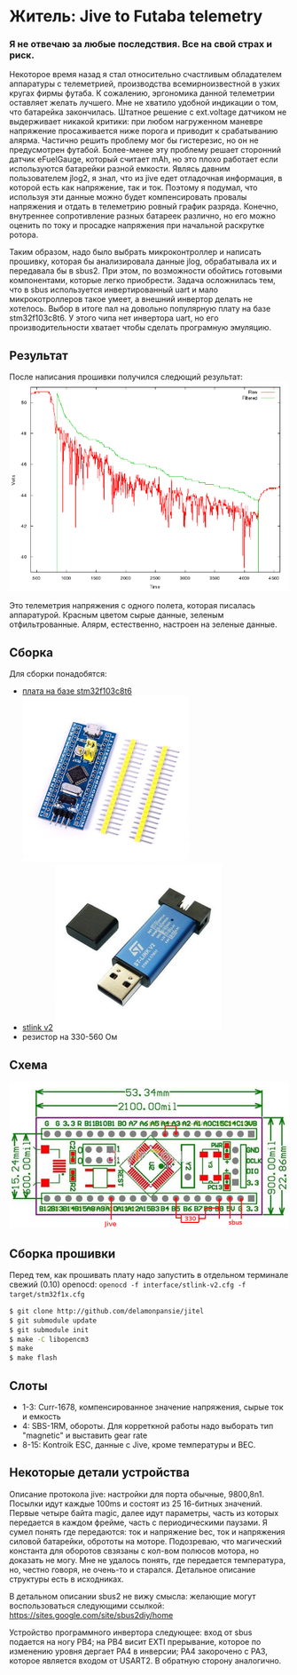 # Житель: Jive to Futaba telemetry

### Я не отвечаю за любые последствия. Все на свой страх и риск.

  Некоторое время назад я стал относительно счастливым обладателем
аппаратуры с телеметрией, производства всемирноизвестной в узких
кругах фирмы футаба.  К сожалению, эргономика данной телеметрии
оставляет желать лучшего. Мне не хватило удобной индикации о том, что
батарейка закончилась.  Штатное решение с ext.voltage датчиком не
выдерживает никакой критики: при любом нагруженном маневре напряжение
просаживается ниже порога и приводит к срабатыванию алярма.  Частично
решить проблему мог бы гистерезис, но он не предусмотрен футабой.
Более-менее эту проблему решает сторонний датчик eFuelGauge, который
считает mAh, но это плохо работает если используются батарейки разной
емкости.  Являсь давним пользователем jlog2, я знал, что из jive едет
отладочная информация, в которой есть как напряжение, так и
ток. Поэтому я подумал, что используя эти данные можно будет
компенсировать провалы напряжения и отдать в телеметрию ровный график
разряда. Конечно, внутреннее сопротивление разных батареек различно,
но его можно оценить по току и просадке напряжения при начальной
раскрутке ротора.

  Таким образом, надо было выбрать микроконтроллер и написать
прошивку, которая бы анализировала данные jlog, обрабатывала их и
передавала бы в sbus2.  При этом, по возможности обойтись готовыми
компонентами, которые легко приобрести.  Задача осложнилась тем, что в
sbus используется инвертированный uart и мало микрокотроллеров такое
умеет, а внешний инвертор делать не хотелось.  Выбор в итоге пал на
довольно популярную плату на базе stm32f103c8t6.  У этого чипа нет
инвертора uart, но eго производительности хватает чтобы сделать
програмную эмуляцию.

## Результат

  После написания прошивки получился следющий результат: ![график](https://raw.githubusercontent.com/delamonpansie/jitel/master/img/graph.png)

Это телеметрия напряжения с одного полета, которая писалась
аппаратурой. Красным цветом сырые данные, зеленым отфильтрованные.
Алярм, естественно, настроен на зеленые данные.


## Сборка

Для сборки понадобятся:
 * [плата на базе stm32f103c8t6](http://ru.aliexpress.com/item/1pcs-STM32F103C8T6-ARM-STM32-Minimum-System-Development-Board-Module-For-arduino/32583160323.html?spm=2114.30010708.3.2.SeRtii&ws_ab_test=searchweb201556_7,searchweb201602_4_10039_10048_10057_10047_10056_10037_10055_10049_10059_10033_10046_10058_10032_10045_10017_10060_10061_10062_10063_412_10064,searchweb201603_7&btsid=9cf5342e-03d1-481e-ba5a-e0c08071b91a)
   ![board](https://raw.githubusercontent.com/delamonpansie/jitel/master/img/board.jpg)
 * [stlink v2](http://ru.aliexpress.com/item/Hot-Sale-ST-LINK-Stlink-ST-Link-V2-Mini-STM8-STM32-Simulator-Download-Programmer-Programming-With/32684040486.html?spm=2114.30010708.3.2.yQkglt&ws_ab_test=searchweb201556_7,searchweb201602_4_10039_10048_10057_10047_10056_10037_10055_10049_10059_10033_10046_10058_10032_10045_10017_10060_10061_10062_10063_412_10064,searchweb201603_7&btsid=4ed7ac67-42da-4f93-981b-848073d270a8)
   ![st link](https://raw.githubusercontent.com/delamonpansie/jitel/master/img/st-link.jpg)
 * резистор на 330-560 Ом

## Схема
   ![схема](https://raw.githubusercontent.com/delamonpansie/jitel/master/img/schematic.jpg)

## Сборка прошивки

Перед тем, как прошивать плату надо запустить в отдельном терминале свежий (0.10) openocd:
   `openocd -f interface/stlink-v2.cfg -f target/stm32f1x.cfg`

```sh
$ git clone http://github.com/delamonpansie/jitel
$ git submodule update
$ git submodule init
$ make -C libopencm3
$ make
$ make flash
```

## Слоты
  * 1-3: Curr-1678, компенсированное значение напряжения, сырые ток и емкость
  * 4: SBS-1RM, обороты. Для корреткной работы надо выборать тип "magnetic" и выставить gear rate
  * 8-15: Kontroik ESC, данные с Jive, кроме температуры и BEC.


## Некоторые детали устройства

  Описание протокола jive: настройки для порта обычные, 9800,8n1.
Посылки идут каждые 100ms и состоят из 25 16-битных значений.  Первые
четыре байта magic, далее идут параметры, часть из которых передается
в каждом фрейме, часть с периодическими паузами. Я сумел понять где
передаются: ток и напряжение bec, ток и напряжения силовой батарейки,
обрототы на моторе. Подозреваю, что магический константа для оборотов
свзязаны с кол-вом полюсов мотора, но доказать не могу. Мне не удалось
понять, где передается температура, но, честно говоря, не очень-то и
старался. Детальное описание структуры есть в исходниках.

  В детальном описании sbus2 не вижу смысла: желающие могут
воспользоваться следующими ссылкой: https://sites.google.com/site/sbus2diy/home

  Устройство программного инвертора следующее: вход от sbus подается на
ногу PB4; на PB4 висит EXTI прерывание, которое по изменению уровня
дергает PA4 в инверсии; PA4 закорочено с PA3, которое является входом
от USART2. В обратную сторону аналогично.
